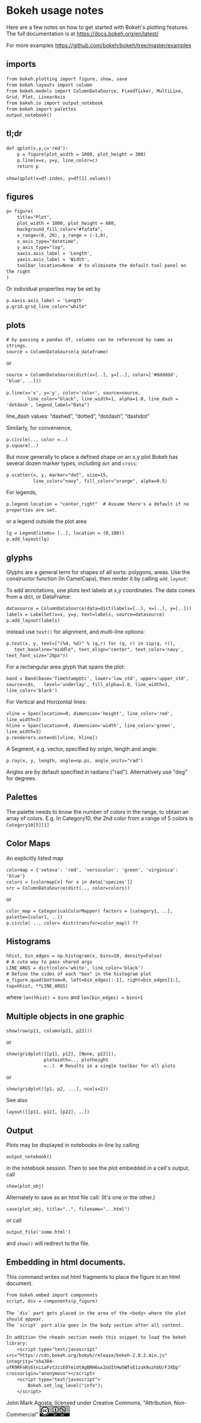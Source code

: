 # Bokeh usage notes

Here are a few notes on how to get started with Bokeh's plotting features. The full documentation is at https://docs.bokeh.org/en/latest/

For more examples https://github.com/bokeh/bokeh/tree/master/examples


## imports 

    from bokeh.plotting import figure, show, save
    from bokeh.layouts import column
    from bokeh.models import ColumnDataSource, FixedTicker, MultiLine, Grid, Plot, LinearAxis
    from bokeh.io import output_notebook
    from bokeh import palettes
    output_notebook()

## tl;dr

    def qplot(x,y,c='red'):
        p = figure(plot_width = 1000, plot_height = 300)
        p.line(x=x, y=y, line_color=c)
        return p

    show(qplot(x=df.index, y=df[1].values))

## figures

    p= figure(
        title="Plot",
        plot_width = 1000, plot_height = 600, 
        background_fill_color="#fafafa",
        x_range=(0, 20), y_range = (-1,0),
        x_axis_type="datetime",
        y_axis_type="log",
        xaxis.axis_label = 'Length',
        yaxis.axis_label = 'Width',
        toolbar_location=None  # to eliminate the default tool panel on the right
    )

Or individual properties may be set by

    p.xaxis.axis_label = 'Length'
    p.grid.grid_line_color="white"


## plots

    # by passing a pandas df, columns can be referenced by name as strings.
    source = ColumnDataSource(a_dataframe)
or 

    source = ColumnDataSource(dict(x=[..], y=[..], color=['#dddddd', 'blue', ..]))

    p.line(x='x', y='y', color='color', source=source, 
            line_color="black", line_width=1, alpha=1.0, line_dash = 'dotdash', legend_label="Data")

line_dash values:  “dashed”, “dotted”, “dotdash”, “dashdot”

Similarly, for convenience,

    p.circle(.., color =..)
    p.square(..) 

But more generally to place a defined shape on an x,y plot Bokeh has several dozen marker types, including `dot` and `cross`:

    p.scatter(x, y, marker="dot", size=15,
              line_color="navy", fill_color="orange", alpha=0.5)
    
For legends,

    p.legend.location = "center_right"  # Assume there's a default if no properties are set.

or a legend outside the plot area

    lg = Legend(items= [..], location = (0,100))
    p.add_layout(lg)

## glyphs

Glyphs are a general term for shapes of all sorts: polygons, areas. Use the constructor function (In CamelCaps), then render it by calling `add_layout`:

To add annotations, one plots text labels at x,y coordinates. The data comes from a dict, or DataFrame:

    datasource = ColumnDataSource(data=dict(labels=[..], x=[..], y=[..]))
    labels = LabelSet(x=x, y=y, text=labels, source=datasource)
    p.add_layout(labels)

instead  use `text()` for alignment, and multi-line options: 

    p.text(x, y, text=["(%d, %d)" % (q,r) for (q, r) in zip(q, r)],
       text_baseline="middle", text_align="center", text_color='navy', text_font_size="26px")) 

For a rectangular area glyph that spans the plot:

    band = Band(base='TimeStampUtc', lower='low_std', upper='upper_std', source=cds,   level='underlay', fill_alpha=1.0, line_width=1, line_color='black')

For Vertical and Horizontal lines:

    vline = Span(location=0, dimension='height', line_color='red', line_width=3)
    hline = Span(location=0, dimension='width', line_color='green', line_width=3)
    p.renderers.extend([vline, hline])

A Segment, e.g. vector, specified by origin, length and angle:

    p.ray(x, y, length, angle=np.pi, angle_units="rad")

Angles are by default specified in radians ("rad"). Alternatively use "deg" for degrees. 

## Palettes

The palette needs to know the number of colors in the range, to obtain an array of colors.  E.g. In Category10, the 2nd color from a range of 5 colors is
`Category10[5][1]`

## Color Maps

An explicitly listed map

    colormap = {'setosa': 'red', 'versicolor': 'green', 'virginica': 'blue'}
    colors = [colormap[x] for x in data['species']]
    src = ColumnDataSource(dict(.., color=colors))

or

    color_map = CategoricalColorMapper( factors = [category1, ..], palette=[color1, ..])
    p.circle( .., color= dict(transfor=color_map)) ?? 

## Histograms

    hhist, bin_edges = np.histogram(x, bins=10, density=False)
    # A cute way to pass shared args
    LINE_ARGS = dict(color='white', line_color='black')
    # Define the sides of each "box" in the histogram plot
    a_figure.quad(bottom=0, left=bin_edges[:-1], right=bin_edges[1:], top=hhist, **LINE_ARGS)

where `len(hhist) = bins` and `len(bin_edges) = bins+1`

## Multiple objects in one graphic

    show(row(p11, column(p21, p22)))

or

    show(gridplot([[p11, p12], [None, p22]]),
                  plotwidth=.., plotheight
                  =..)  # Results in a single toolbar for all plots

or

    show(gridplot([p1, p2, ...], ncols=2))

See also

    layout([[p11, p12], [p22], ..])

## Output

Plots may be displayed in notebooks in-line by calling

    output_notebook()

in the notebook session.  Then to see the plot embedded in a cell's output, call

    show(plot_obj)

Alternately to save as an html file call: (It's one or the other.)

    save(plot_obj, title="..", filename="...html")

or call

    output_file('some.html') 

and `show()` will redirect to the file. 

## Embedding in html documents. 

This command writes out html fragments to place the figure in an html document. 

    from bokeh.embed import components
    script, div = components(p_figure)

    The `div` part gets placed in the area of the <body> where the plot should appear.
    The `script` part also goes in the body section after all content.

    In addition the <head> section needs this snippet to load the bokeh library:
        <script type="text/javascript" src="https://cdn.bokeh.org/bokeh/release/bokeh-2.0.2.min.js" integrity="sha384-ufR9RFnRs6lniiaFvtJziE0YeidtAgBRH6ux2oUItHw5WTvE1zuk9uzhUU/FJXDp" crossorigin="anonymous"></script>
        <script type="text/javascript">
            Bokeh.set_log_level("info");
        </script>
  </head>

John Mark Agosta, licensed under Creative Commons, "Attribution, Non-Commercial" 
<img src="../CC_by-nc.png" width=80>
